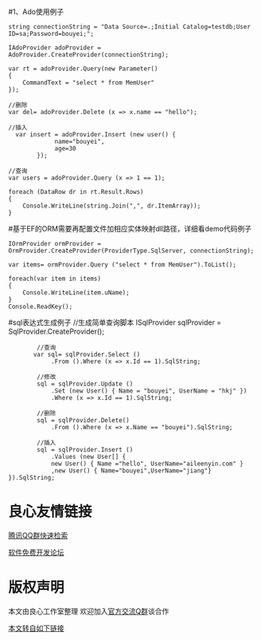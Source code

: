 #1、Ado使用例子
 
	string connectionString = "Data Source=.;Initial Catalog=testdb;User ID=sa;Password=bouyei;";

	IAdoProvider adoProvider = AdoProvider.CreateProvider(connectionString);

	var rt = adoProvider.Query(new Parameter()
	{
		CommandText = "select * from MemUser"
	});

	//删除
	var del= adoProvider.Delete (x => x.name == "hello");

	//插入
	  var insert = adoProvider.Insert (new user() {
                 name="bouyei",
                 age=30
            });

	//查询
	var users = adoProvider.Query (x => 1 == 1);

	foreach (DataRow dr in rt.Result.Rows)
	{
		Console.WriteLine(string.Join(",", dr.ItemArray));
	}

#基于EF的ORM需要再配置文件加相应实体映射dll路径，详细看demo代码例子

	IOrmProvider ormProvider = OrmProvider.CreateProvider(ProviderType.SqlServer, connectionString);

	var items= ormProvider.Query ("select * from MemUser").ToList();

	foreach(var item in items)
	{
		Console.WriteLine(item.uName);
	}
	Console.ReadKey();

#sql表达式生成例子
			//生成简单查询脚本
            ISqlProvider sqlProvider = SqlProvider.CreateProvider();

            //查询
           var sql= sqlProvider.Select ()
                .From ().Where (x => x.Id == 1).SqlString;

            //修改
            sql = sqlProvider.Update ()
                .Set (new User() { Name = "bouyei", UserName = "hkj" })
                .Where (x => x.Id == 1).SqlString;

            //删除
            sql = sqlProvider.Delete()
                .From ().Where (x => x.Name == "bouyei").SqlString;

            //插入
            sql = sqlProvider.Insert ()
                .Values (new User[] {
                new User() { Name ="hello", UserName="aileenyin.com" }
                ,new User() { Name="bouyei",UserName="jiang"} }).SqlString;


 # 良心友情链接

[腾讯QQ群快速检索](http://u.720life.cn/s/8cf73f7c)

[软件免费开发论坛](http://u.720life.cn/s/bbb01dc0)

# 版权声明 

本文由良心工作室整理 欢迎加入[官方交流Q群](https://u.720life.cn/s/f2316816)谈合作

[本文转自如下链接](http://u.720life.cn/g/2e71d0f0a5c601172267ba20d3a43c6e8368cbf32fe035d3e30647f30335338fe769808a4d61e2c061e6ad3c69b71821e451d9e1342c51e7692dcbc3f2da9f78a9114ffdab560ca4feb2b12c9020743f)